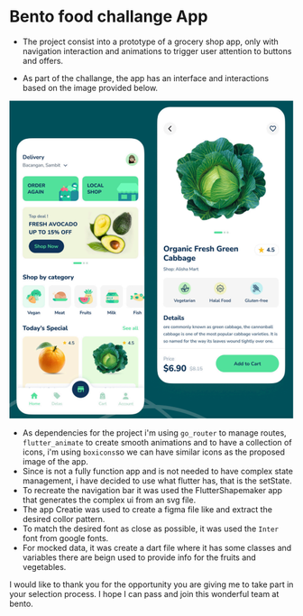 # Bento food challange App

- The project consist into a prototype of a grocery shop app, only with navigation interaction and animations to trigger user attention to buttons and offers.

- As part of the challange, the app has an interface and interactions based on the image provided below.

![alt text](image.png)

- As dependencies for the project i'm using `go_router` to manage routes, `flutter_animate` to create smooth animations and to have a collection of icons, i'm using `boxicons`so we can have similar icons as the proposed image of the app.
- Since is not a fully function app and is not needed to have complex state management, i have decided to use what flutter has, that is the setState.
- To recreate the navigation bar it was used the FlutterShapemaker app that generates the complex ui from an svg file.
- The app Creatie was used to create a figma file like and extract the desired collor pattern.
- To match the desired font as close as possible, it was used the `Inter` font from google fonts.
- For mocked data, it was create a dart file where it has some classes and variables there are beign used to provide info for the fruits and vegetables.

I would like to thank you for the opportunity you are giving me to take part in your selection process. I hope I can pass and join this wonderful team at bento.
